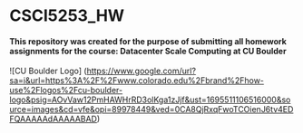 # CSCI5253_HW
#### This repository was created for the purpose of submitting all homework assignments for the course: **Datacenter Scale Computing** at CU Boulder

![CU Boulder Logo] (https://www.google.com/url?sa=i&url=https%3A%2F%2Fwww.colorado.edu%2Fbrand%2Fhow-use%2Flogos%2Fcu-boulder-logo&psig=AOvVaw12PmHAWHrRD3olKga1zJjf&ust=1695511106516000&source=images&cd=vfe&opi=89978449&ved=0CA8QjRxqFwoTCOienJ6tv4EDFQAAAAAdAAAAABAD)


